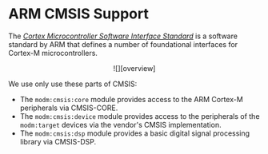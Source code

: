 # ARM CMSIS Support

The [*Cortex Microcontroller Software Interface Standard*][cmsis] is a software
standard by ARM that defines a number of foundational interfaces for Cortex-M
microcontrollers.

<center>
![][overview]
</center>

We use only use these parts of CMSIS:

- The `modm:cmsis:core` module provides access to the ARM Cortex-M peripherals
  via CMSIS-CORE.
- The `modm:cmsis:device` module provides access to the peripherals of the
  `modm:target` devices via the vendor's CMSIS implementation.
- The `modm:cmsis:dsp` module provides a basic digital signal processing library
  via CMSIS-DSP.

[cmsis]: https://developer.arm.com/embedded/cmsis
[overview]: https://developer.arm.com/-/media/developer/Block%20Diagrams/CMSIS%20Diagram%20v2.png